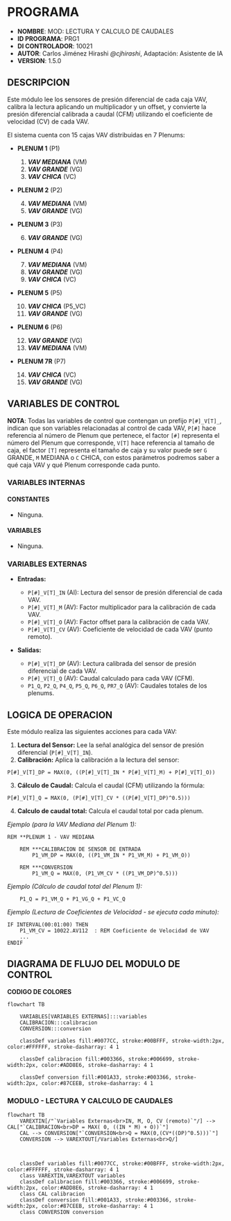 # PROGRAMA

*   **NOMBRE**: MOD: LECTURA Y CALCULO DE CAUDALES
*   **ID PROGRAMA**: PRG1
*   **DI CONTROLADOR**: 10021
*   **AUTOR**: Carlos Jiménez Hirashi *@cjhirashi*, Adaptación: Asistente de IA
*   **VERSION**: 1.5.0

## DESCRIPCION

Este módulo lee los sensores de presión diferencial de cada caja VAV, calibra la lectura aplicando un multiplicador y un offset, y convierte la presión diferencial calibrada a caudal (CFM) utilizando el coeficiente de velocidad (CV) de cada VAV.

El sistema cuenta con 15 cajas VAV distribuidas en 7 Plenums:

*   **PLENUM 1** (P1)

    1.  ***VAV MEDIANA*** (VM)
    2.  ***VAV GRANDE*** (VG)
    3.  ***VAV CHICA*** (VC)

*   **PLENUM 2** (P2)

    4.  ***VAV MEDIANA*** (VM)
    5.  ***VAV GRANDE*** (VG)

*   **PLENUM 3** (P3)

    6.  ***VAV GRANDE*** (VG)

*   **PLENUM 4** (P4)

    7.  ***VAV MEDIANA*** (VM)
    8.  ***VAV GRANDE*** (VG)
    9.  ***VAV CHICA*** (VC)

*   **PLENUM 5** (P5)

    10. ***VAV CHICA*** (P5_VC)
    11. ***VAV GRANDE*** (VG)

*   **PLENUM 6** (P6)

    12. ***VAV GRANDE*** (VG)
    13. ***VAV MEDIANA*** (VM)

*   **PLENUM 7R** (P7)

    14. ***VAV CHICA*** (VC)
    15. ***VAV GRANDE*** (VG)

## VARIABLES DE CONTROL

**NOTA**: Todas las variables de control que contengan un prefijo `P[#]_V[T]_`, indican que son variables relacionadas al control de cada VAV, `P[#]` hace referencia al número de Plenum que pertenece, el factor `[#]` representa el número del Plenum que corresponde, `V[T]` hace referencia al tamaño de caja, el factor `[T]` representa el tamaño de caja y su valor puede ser `G` GRANDE, `M` MEDIANA o `C` CHICA, con estos parámetros podremos saber a qué caja VAV y qué Plenum corresponde cada punto.

### VARIABLES INTERNAS

#### CONSTANTES

*   Ninguna.

#### VARIABLES

*   Ninguna.

### VARIABLES EXTERNAS

*   **Entradas:**
    *   `P[#]_V[T]_IN` (AI): Lectura del sensor de presión diferencial de cada VAV.
    *   `P[#]_V[T]_M` (AV): Factor multiplicador para la calibración de cada VAV.
    *   `P[#]_V[T]_O` (AV): Factor offset para la calibración de cada VAV.
    *   `P[#]_V[T]_CV` (AV): Coeficiente de velocidad de cada VAV (punto remoto).

*   **Salidas:**
    *   `P[#]_V[T]_DP` (AV): Lectura calibrada del sensor de presión diferencial de cada VAV.
    *   `P[#]_V[T]_Q` (AV): Caudal calculado para cada VAV (CFM).
    *   `P1_Q`, `P2_Q`, `P4_Q`, `P5_Q`, `P6_Q`, `PR7_Q` (AV): Caudales totales de los plenums.

## LOGICA DE OPERACION

Este módulo realiza las siguientes acciones para cada VAV:

1.  **Lectura del Sensor:** Lee la señal analógica del sensor de presión diferencial (`P[#]_V[T]_IN`).
2.  **Calibración:** Aplica la calibración a la lectura del sensor:

```basic
P[#]_V[T]_DP = MAX(0, ((P[#]_V[T]_IN * P[#]_V[T]_M) + P[#]_V[T]_O))
```

3.  **Cálculo de Caudal:** Calcula el caudal (CFM) utilizando la fórmula:

```basic
P[#]_V[T]_Q = MAX(0, (P[#]_V[T]_CV * ((P[#]_V[T]_DP)^0.5)))
```

4. **Calculo de caudal total:** Calcula el caudal total por cada plenum.

*Ejemplo (para la VAV Mediana del Plenum 1):*

```basic
REM **PLENUM 1 - VAV MEDIANA

    REM ***CALIBRACION DE SENSOR DE ENTRADA
        P1_VM_DP = MAX(0, ((P1_VM_IN * P1_VM_M) + P1_VM_O))

    REM ***CONVERSION
        P1_VM_Q = MAX(0, (P1_VM_CV * ((P1_VM_DP)^0.5)))
```

*Ejemplo (Cálculo de caudal total del Plenum 1):*

```basic
    P1_Q = P1_VM_Q + P1_VG_Q + P1_VC_Q
```

*Ejemplo (Lectura de Coeficientes de Velocidad - se ejecuta cada minuto):*

```basic
IF INTERVAL(00:01:00) THEN
    P1_VM_CV = 10022.AV112  : REM Coeficiente de Velocidad de VAV
    ...
ENDIF
```

## DIAGRAMA DE FLUJO DEL MODULO DE CONTROL

**CODIGO DE COLORES**

```mermaid
flowchart TB

    VARIABLES[VARIABLES EXTERNAS]:::variables
    CALIBRACION:::calibracion
    CONVERSION:::conversion

    classDef variables fill:#0077CC, stroke:#00BFFF, stroke-width:2px, color:#FFFFFF, stroke-dasharray: 4 1

    classDef calibracion fill:#003366, stroke:#006699, stroke-width:2px, color:#ADD8E6, stroke-dasharray: 4 1

    classDef conversion fill:#001A33, stroke:#003366, stroke-width:2px, color:#87CEEB, stroke-dasharray: 4 1
```

### MODULO - LECTURA Y CALCULO DE CAUDALES

```mermaid
flowchart TB
    VAREXTIN[/"`Variables Externas<br>IN, M, O, CV (remoto)`"/] --> CAL["`CALIBRACION<br>DP = MAX( 0, ((IN * M) + O))`"]
    CAL --> CONVERSION["`CONVERSION<br>Q = MAX(0,(CV*((DP)^0.5)))`"]
    CONVERSION --> VAREXTOUT[/Variables Externas<br>Q/]
    
    

    classDef variables fill:#0077CC, stroke:#00BFFF, stroke-width:2px, color:#FFFFFF, stroke-dasharray: 4 1
    class VAREXTIN,VAREXTOUT variables
    classDef calibracion fill:#003366, stroke:#006699, stroke-width:2px, color:#ADD8E6, stroke-dasharray: 4 1
    class CAL calibracion
    classDef conversion fill:#001A33, stroke:#003366, stroke-width:2px, color:#87CEEB, stroke-dasharray: 4 1
    class CONVERSION conversion
    

```


